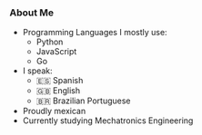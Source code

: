 ### About Me
* Programming Languages I mostly use:
  * Python
  * JavaScript
  * Go
* I speak:
  * 🇪🇸 Spanish
  * 🇬🇧 English
  * 🇧🇷 Brazilian Portuguese
* Proudly mexican
* Currently studying Mechatronics Engineering

